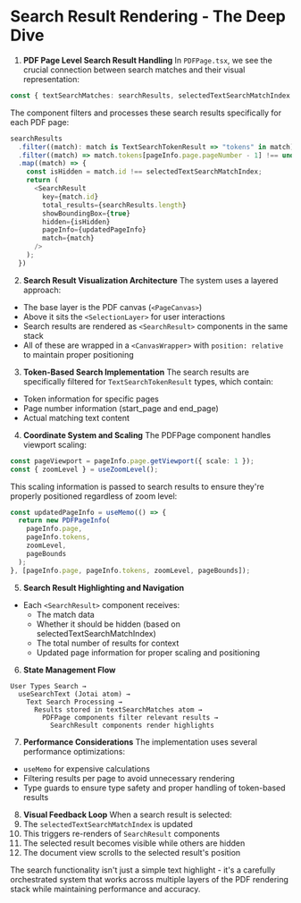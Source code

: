 # Search Result Rendering - The Deep Dive

1. **PDF Page Level Search Result Handling**
In `PDFPage.tsx`, we see the crucial connection between search matches and their visual representation:

```typescript
const { textSearchMatches: searchResults, selectedTextSearchMatchIndex } = useTextSearchState();
```

The component filters and processes these search results specifically for each PDF page:
```typescript
searchResults
  .filter((match): match is TextSearchTokenResult => "tokens" in match)  // Type guard to ensure token-based results
  .filter((match) => match.tokens[pageInfo.page.pageNumber - 1] !== undefined)  // Only show results for this page
  .map((match) => {
    const isHidden = match.id !== selectedTextSearchMatchIndex;
    return (
      <SearchResult
        key={match.id}
        total_results={searchResults.length}
        showBoundingBox={true}
        hidden={isHidden}
        pageInfo={updatedPageInfo}
        match={match}
      />
    );
  })
```

2. **Search Result Visualization Architecture**
The system uses a layered approach:
- The base layer is the PDF canvas (`<PageCanvas>`)
- Above it sits the `<SelectionLayer>` for user interactions
- Search results are rendered as `<SearchResult>` components in the same stack
- All of these are wrapped in a `<CanvasWrapper>` with `position: relative` to maintain proper positioning

3. **Token-Based Search Implementation**
The search results are specifically filtered for `TextSearchTokenResult` types, which contain:
- Token information for specific pages
- Page number information (start_page and end_page)
- Actual matching text content

4. **Coordinate System and Scaling**
The PDFPage component handles viewport scaling:
```typescript
const pageViewport = pageInfo.page.getViewport({ scale: 1 });
const { zoomLevel } = useZoomLevel();
```

This scaling information is passed to search results to ensure they're properly positioned regardless of zoom level:
```typescript
const updatedPageInfo = useMemo(() => {
  return new PDFPageInfo(
    pageInfo.page,
    pageInfo.tokens,
    zoomLevel,
    pageBounds
  );
}, [pageInfo.page, pageInfo.tokens, zoomLevel, pageBounds]);
```

5. **Search Result Highlighting and Navigation**
- Each `<SearchResult>` component receives:
  - The match data
  - Whether it should be hidden (based on selectedTextSearchMatchIndex)
  - The total number of results for context
  - Updated page information for proper scaling and positioning

6. **State Management Flow**
```
User Types Search → 
  useSearchText (Jotai atom) → 
    Text Search Processing → 
      Results stored in textSearchMatches atom →
        PDFPage components filter relevant results →
          SearchResult components render highlights
```

7. **Performance Considerations**
The implementation uses several performance optimizations:
- `useMemo` for expensive calculations
- Filtering results per page to avoid unnecessary rendering
- Type guards to ensure type safety and proper handling of token-based results

8. **Visual Feedback Loop**
When a search result is selected:
1. The `selectedTextSearchMatchIndex` is updated
2. This triggers re-renders of `SearchResult` components
3. The selected result becomes visible while others are hidden
4. The document view scrolls to the selected result's position

The search functionality isn't just a simple text highlight - it's a carefully orchestrated system that works across multiple layers of the PDF rendering stack while maintaining performance and accuracy.
